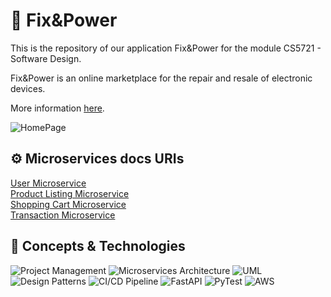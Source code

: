 # 🔧 Fix&Power
This is the repository of our application Fix&Power for the module CS5721 - Software Design. 

Fix&Power is an online marketplace for the repair and resale of electronic devices.

More information [here](https://www.xgeagregori.com/portfolio/fixpower).


![HomePage](https://user-images.githubusercontent.com/78562475/233322030-e6f5b0f0-dde5-4cc4-9d09-52234236a6ad.png)

## ⚙️ Microservices docs URIs
[User Microservice](https://luoqojaiub.execute-api.us-east-1.amazonaws.com/prod/user-api/v1/docs)  
[Product Listing Microservice](https://luoqojaiub.execute-api.us-east-1.amazonaws.com/prod/product-listing-api/v1/docs)  
[Shopping Cart Microservice](https://luoqojaiub.execute-api.us-east-1.amazonaws.com/prod/shopping-cart-api/v1/docs)  
[Transaction Microservice](https://luoqojaiub.execute-api.us-east-1.amazonaws.com/prod/transaction-api/v1/docs)  

## 📖 Concepts & Technologies
![Project Management](https://img.shields.io/badge/Project%20Management-2563eb.svg?style=for-the-badge)
![Microservices Architecture](https://img.shields.io/badge/Microservices%20Architecture-2563eb.svg?style=for-the-badge)
![UML](https://img.shields.io/badge/UML-2563eb.svg?style=for-the-badge)
![Design Patterns](https://img.shields.io/badge/Design%20Patterns-2563eb.svg?style=for-the-badge)
![CI/CD Pipeline](https://img.shields.io/badge/CI/CD%20Pipeline-2563eb.svg?style=for-the-badge)
![FastAPI](https://img.shields.io/badge/FastAPI-2563eb.svg?style=for-the-badge&logo=FastAPI&logoColor=white)
![PyTest](https://img.shields.io/badge/PyTest-2563eb.svg?style=for-the-badge&logo=Pytest&logoColor=white)
![AWS](https://img.shields.io/badge/Amazon%20AWS-2563eb.svg?style=for-the-badge&logo=Amazon-AWS&logoColor=white)
